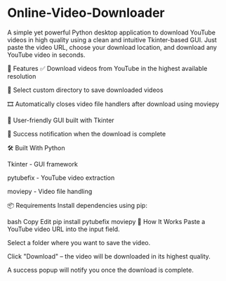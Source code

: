 # Online-Video-Downloader
A simple yet powerful Python desktop application to download YouTube videos in high quality using a clean and intuitive Tkinter-based GUI. Just paste the video URL, choose your download location, and download any YouTube video in seconds.

🚀 Features
✅ Download videos from YouTube in the highest available resolution

📂 Select custom directory to save downloaded videos

🎞️ Automatically closes video file handlers after download using moviepy

🎨 User-friendly GUI built with Tkinter

🔔 Success notification when the download is complete

🛠️ Built With
Python

Tkinter - GUI framework

pytubefix - YouTube video extraction

moviepy - Video file handling

📦 Requirements
Install dependencies using pip:

bash
Copy
Edit
pip install pytubefix moviepy
🧠 How It Works
Paste a YouTube video URL into the input field.

Select a folder where you want to save the video.

Click "Download" – the video will be downloaded in its highest quality.

A success popup will notify you once the download is complete.

